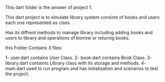 This dart folder is the answer of project 1.

This dart project is to simulate library system consists of books and users each one represented as class.

Has its diffrent methods to manage library including adding books and users to library and operations of borrow or returnig books.

this Folder Contains 3 files:

1- user.dart contains User Class.
2- book.dart contains Book Class.
3- library.dart containts Library class with its storage and methods.
4- main.dart used to run program and has initialization and scenarios to test the project. 

